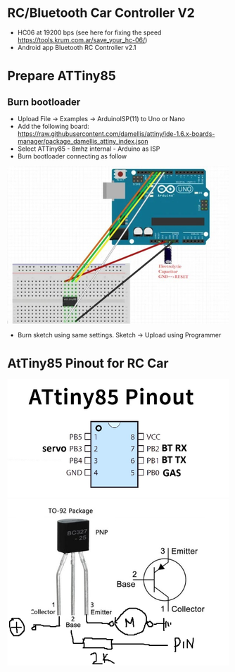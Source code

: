 # RC/Bluetooth Car Controller V2
- HC06 at 19200 bps (see here for fixing the speed https://tools.krum.com.ar/save_your_hc-06/)
- Android app Bluetooth RC Controller v2.1

# Prepare ATTiny85

## Burn bootloader
- Upload File -> Examples -> ArduinoISP(11) to Uno or Nano
- Add the following board: https://raw.githubusercontent.com/damellis/attiny/ide-1.6.x-boards-manager/package_damellis_attiny_index.json
- Select ATTiny85 - 8mhz internal - Arduino as ISP
- Burn bootloader connecting as follow

![burn booloader](burn-bootloader.jpg "burn booloader")

- Burn sketch using same settings. Sketch -> Upload using Programmer

# AtTiny85 Pinout for RC Car
![AtTiny85 Pinout](attiny85-pinout.jpg "AtTiny85 Pinout")
![AtTiny85 Pinout](transistor.png "AtTiny85 Pinout")